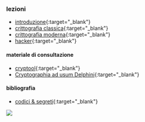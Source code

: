 ### lezioni
- [introduzione](http://albertoferrari.github.io/crittografia/lezioni/cr-00-crittografia_introduzione.pdf){:target="_blank"}
- [crittografia classica](http://albertoferrari.github.io/crittografia/lezioni/cr-01-crittografia_classica.pdf){:target="_blank"}
- [crittografia moderna](http://albertoferrari.github.io/crittografia/lezioni/cr-02-crittografia_moderna.pdf){:target="_blank"}
- [hacker](http://albertoferrari.github.io/crittografia/lezioni/cr-03-hacker.pdf){:target="_blank"}

#### materiale di consultazione

- [cryptool](https://www.cryptool.org/en/){:target="_blank"}
- [Cryptographia ad usum Delphini](http://people.dmi.unipr.it/alessandro.zaccagnini/psfiles/papers/CryptoDelph.pdf){:target="_blank"}

#### bibliografia

- [codici & segreti](https://bur.rizzolilibri.it/libri/codici-segreti/){:target="_blank"}

<img align="middle" src="https://albertoferrari.github.io/crittografia/prog.png">

